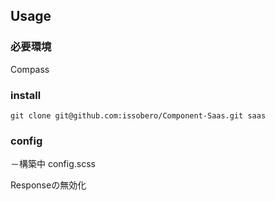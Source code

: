 ## Usage

### 必要環境

Compass

### install

```
git clone git@github.com:issobero/Component-Saas.git saas
```

### config

－構築中
config.scss

Responseの無効化

